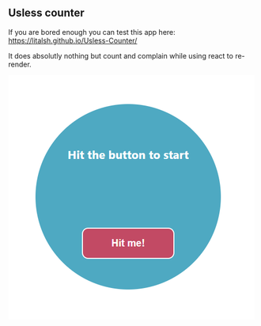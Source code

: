 ## Usless counter

If you are bored enough you can test this app here: https://litalsh.github.io/Usless-Counter/

It does absolutly nothing but count and complain while using react to re-render.

![](counter.PNG)
